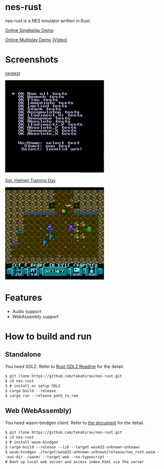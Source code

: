 # nes-rust

nes-rust is a NES emulator written in Rust.

[Online Singleplay Demo](https://takahirox.github.io/nes-rust/index.html)

[Online Multiplay Demo](https://takahirox.github.io/nes-rust/multiplay.html) [(Video)](https://twitter.com/superhoge/status/1205427421010247680)

# Screenshots

[nestest](http://wiki.nesdev.com/w/index.php/Emulator_tests)

![nestest](./screenshots/nestest.png)

[Sgt. Helmet Training Day](http://www.mojontwins.com/juegos_mojonos/sgt-helmet-training-day-nes/)

![Sgt. Helmet Training Day](./screenshots/Sgt_Helmet.png)

# Features

- Audio support
- WebAssembly support

# How to build and run

## Standalone

You need SDL2. Refer to [Rust-SDL2 Readme](https://github.com/Rust-SDL2/rust-sdl2#rust) for the detail.

```
$ git clone https://github.com/takahirox/nes-rust.git
$ cd nes-rust
$ # install or setup SDL2
$ cargo build --release
$ cargo run --release path_to_rom
```

## Web (WebAssembly)

You need wasm-bindgen client. Refer to [the document](https://rustwasm.github.io/docs/wasm-bindgen/) for the detail.

```
$ git clone https://github.com/takahirox/nes-rust.git
$ cd nes-rust
$ # install wasm-bindgen
$ cargo build --release --lib --target wasm32-unknown-unknown
$ wasm-bindgen ./target/wasm32-unknown-unknown/release/nes_rust.wasm --out-dir ./wasm/ --target web --no-typescript
# Boot up local web server and access index.html via the server
```
